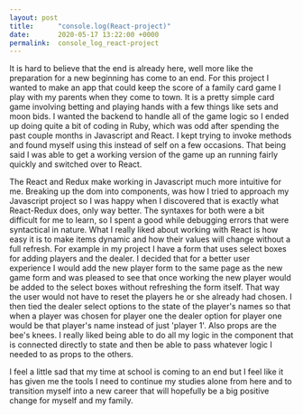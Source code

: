 ```yaml
---
layout: post
title:      "console.log(React-project)"
date:       2020-05-17 13:22:00 +0000
permalink:  console_log_react-project
---
```



It is hard to believe that the end is already here, well more like the preparation for a new beginning has come to an end. For this project I wanted to make an app that could keep the score of a family card game I play with my parents when they come to town. It is a pretty simple card game involving betting and playing hands with a few things like sets and moon bids. I wanted the backend to handle all of the game logic so I ended up doing quite a bit of coding in Ruby, which was odd after spending the past couple months in Javascript and React. I kept trying to invoke methods and found myself using this instead of self on a few occasions. That being said I was able to get a working version of the game up an running fairly quickly and switched over to React.

The React and Redux make working in Javascript much more intuitive for me. Breaking up the dom into components, was how I tried to approach my Javascript project so I was happy when I discovered that is exactly what React-Redux does, only way better. The syntaxes for both were a bit difficult for me to learn, so I spent a good while debugging errors that were syntactical in nature. What I really liked about working with React is how easy it is to make items dynamic and how their values will change without a full refresh. For example in my project I have a form that uses select boxes for adding players and the dealer. I decided that for a better user experience I would add the new player form to the same page as the new game form and was pleased to see that once working the new player would be added to the select boxes without refreshing the form itself. That way the user would not have to reset the players he or she already had chosen. I then tied the dealer select options to the state of the player's names so that when a player was chosen for player one the dealer option for player one would be that player's name instead of just 'player 1'. Also props are the bee's knees. I really liked being able to do all my logic in the component that is connected directly to state and then be able to pass whatever logic I needed to as props to the others.

I feel a little sad that my time at school is coming to an end but I feel like it has given me the tools I need to continue my studies alone from here and to transition myself into a new career that will hopefully be a big positive change for myself and my family. 
